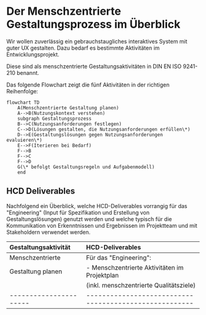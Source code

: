 # Der Menschzentrierte Gestaltungsprozess im Überblick

Wir wollen zuverlässig ein gebrauchstaugliches interaktives System mit guter UX gestalten.
Dazu bedarf es bestimmte Aktivitäten im Entwicklungsprojekt.

Diese sind als menschzentrierte Gestaltungsaktivitäten in DIN EN ISO 9241-210 benannt.

Das folgende Flowchart zeigt die fünf Aktivitäten in der richtigen Reihenfolge:

```mermaid
flowchart TD
    A(Menschzentrierte Gestaltung planen)
    A-->B(Nutzungskontext verstehen)
    subgraph Gestaltungsprozess
    B-->C(Nutzungsanforderungen festlegen)
    C-->D(Lösungen gestalten, die Nutzungsanforderungen erfüllen\*)
    D-->E(Gestaltungslösungen gegen Nutzungsanforderungen evaluieren\*)
    E-->F(Iterieren bei Bedarf)
    F-->B
    F-->C
    F-->D
    G(\* befolgt Gestaltungsregeln und Aufgabenmodell)
    end
```

## HCD Deliverables

Nachfolgend ein Überblick, welche HCD-Deliverables vorrangig für das
"Engineering" (Input für Spezifikation und Erstellung von Gestaltungslösungen)
genutzt werden und welche typisch für die Kommunikation von Erkenntnissen
und Ergebnissen im Projektteam und mit Stakeholdern verwendet werden.

| Gestaltungsaktivität | HCD-Deliverables                                     |
|:---------------------|:-----------------------------------------------------|
|Menschzentrierte      | Für das "Engineering":                               |
|Gestaltung planen     | - Menschzentrierte Aktivitäten im Projektplan        |
|                      |   (inkl. menschzentrierte Qualitätsziele)            |
|----------------------|------------------------------------------------------|
